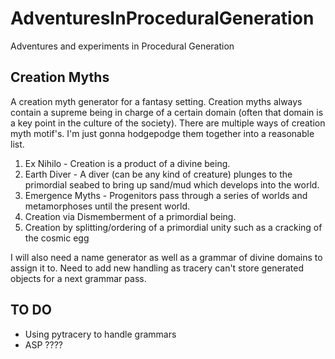 # AdventuresInProceduralGeneration
Adventures and experiments in Procedural Generation

## Creation Myths
A creation myth generator for a fantasy setting. Creation myths always contain a supreme being in charge of a certain domain (often that domain is a key point in the culture of the society). 
There are multiple ways of creation myth motif's. I'm just gonna hodgepodge them together into a reasonable list.
 
 1. Ex Nihilo - Creation is a product of a divine being.
 2. Earth Diver - A diver (can be any kind of creature) plunges to the primordial seabed to bring up sand/mud which develops into the world.
 3. Emergence Myths - Progenitors pass through a series of worlds and metamorphoses until the present world.
 4. Creation via Dismemberment of a primordial being.
 5. Creation by splitting/ordering of a primordial unity such as a cracking of the cosmic egg

I will also need a name generator as well as a grammar of divine domains to assign it to. Need to add new handling as tracery can't store generated objects for a next grammar pass.

## TO DO
- Using pytracery to handle grammars
- ASP ????